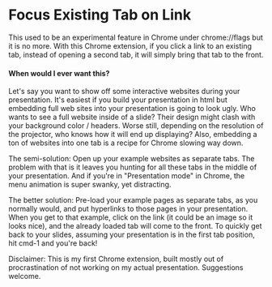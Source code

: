 # Focus Existing Tab on Link

This used to be an experimental feature in Chrome under chrome://flags but it is no more. With this Chrome extension, if you click a link to an existing tab, instead of opening a second tab, it will simply bring that tab to the front.

#### When would I ever want this?

Let's say you want to show off some interactive websites during your presentation. It's easiest if you build your presentation in html but embedding full web sites into your presentation is going to look ugly. Who wants to see a full website inside of a slide? Their design might clash with your background color / headers. Worse still, depending on the resolution of the projector, who knows how it will end up displaying? Also, embedding a ton of websites into one tab is a recipe for Chrome slowing way down.

The semi-solution: Open up your example websites as separate tabs. The problem with that is it leaves you hunting for all these tabs in the middle of your presentation. And if you're in "Presentation mode" in Chrome, the menu animation is super swanky, yet distracting. 

The better solution: Pre-load your example pages as separate tabs, as you normally would, and put hyperlinks to those pages in your presentation. When you get to that example, click on the link (it could be an image so it looks nice), and the already loaded tab will come to the front. To quickly get back to your slides, assuming your presentation is in the first tab position, hit cmd-1 and you're back!

Disclaimer: This is my first Chrome extension, built mostly out of procrastination of not working on my actual presentation. Suggestions welcome.